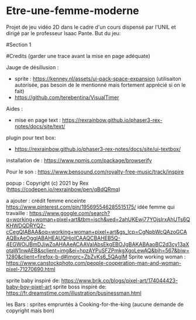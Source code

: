 # Etre-une-femme-moderne
Projet de jeu vidéo 2D dans le cadre d'un cours dispensé par l'UNIL et dirigé par le professeur Isaac Pante. 
But du jeu:

#Section 1


#Credits (garder une trace avant la mise en page adéquate)

Jauge de désillusion : 
- sprite : https://kenney.nl/assets/ui-pack-space-expansion (utilisaiton autorisée, pas besoin de le mentionné mais fortement apprécié si on le fait)
- https://github.com/terebentina/VisualTimer

Aides : 
- mise en page text : https://rexrainbow.github.io/phaser3-rex-notes/docs/site/text/ 

plugin pour text box: 
- https://rexrainbow.github.io/phaser3-rex-notes/docs/site/ui-textbox/

installation de : https://www.npmjs.com/package/browserify

Pour le son : https://www.bensound.com/royalty-free-music/track/inspire

popup : Copyright (c) 2021 by Rex (https://codepen.io/rexrainbow/pen/qBdQRmq)

a ajouter :
 crédit femme enceinte https://www.pinterest.com/pin/195695546285515175/
idée femme qui travaille : https://www.google.com/search?q=working+woman+pixel+art&tbm=isch&ved=2ahUKEwj77YOjsIrxAhUTs6QKHWDQDRYQ2-cCegQIABAA&oq=working+woman+pixel+art&gs_lcp=CgNpbWcQAzoGCAAQBxAeOggIABAHEAUQHjoICAAQCBAHEB5Q-4EGWOiJBmDJiwZoAHAAeACAAVaIAbsEkgEBOJgBAKABAaoBC2d3cy13aXotaW1nwAEB&sclient=img&ei=hpzAYPuSFZPmkgXgoLewAQ&bih=567&biw=1280&client=firefox-b-d#imgrc=ZbZvKs6_5QAgIM
Sprite working woman : https://www.canstockphoto.com/people-cooperation-man-and-woman-pixel-71270690.html

sprite baby inspiré de: https://www.brik.co/blogs/pixel-art/174044423-baby-boy-pixel-art 
sprite boss inspiré de: https://fr.dreamstime.com/illustration/businessman.html 

les Bars : sprites empruntés à Cooking-for-the-king (aucune demande de copyright mais bon)

